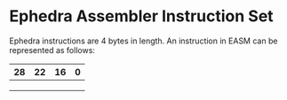 # Ephedra Assembler Instruction Set

Ephedra instructions are 4 bytes in length. An instruction in EASM 
can be represented as follows:

|            28 |         22 |         16 |           0 |
|--------------:|-----------:|-----------:|------------:|
| <instruction> | <operand1> | <operand2> | <immediate> |
|               |            |            |             |
|               |            |            |             |
  
